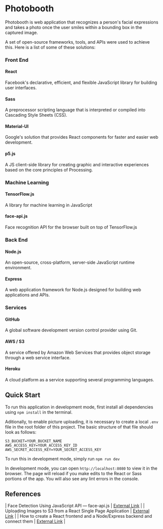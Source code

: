 # Photobooth

Photobooth is web application that recognizes a person's facial expressions and takes a photo once the user smiles within a bounding box in the captured image.

A set of open-source frameworks, tools, and APIs were used to achieve this. Here is a list of some of these solutions:

### Front End
#### React
Facebook's declarative, efficient, and flexible JavaScript library for building user interfaces.

#### Sass
A preprocessor scripting language that is interpreted or compiled into Cascading Style Sheets (CSS).

#### Material-UI
Google's solution that provides React components for faster and easier web development.

#### p5.js
A JS client-side library for creating graphic and interactive experiences based on the core principles of Processing.

### Machine Learning
#### TensorFlow.js
A library for machine learning in JavaScript

#### face-api.js
Face recognition API for the browser built on top of TensorFlow.js

### Back End
#### Node.js
An open-source, cross-platform, server-side JavaScript runtime environment.

#### Express
A web application framework for Node.js designed for building web applications and APIs.

### Services
#### GitHub
A global software development version control provider using Git.

#### AWS / S3
A service offered by Amazon Web Services that provides object storage through a web service interface.

#### Heroku
A cloud platform as a service supporting several programming languages.


## Quick Start

To run this application in development mode, first install all dependencies using `npm install` in the terminal.

Aditionally, to enable picture uploading, it is necessary to create a local `.env` file in the root folder of this project. The basic structure of that file should look as follows:

```
S3_BUCKET=YOUR_BUCKET_NAME
AWS_ACCESS_KEY=YOUR_ACCESS_KEY_ID
AWS_SECRET_ACCESS_KEY=YOUR_SECRET_ACCESS_KEY
```

To run this in development mode, simply run
`npm run dev`

In development mode, you can open `http://localhost:8080` to view it in the browser. The page will reload if you make edits to the React or Sass portions of the app. You will also see any lint errors in the console.

## References
| Face Detection Using JavaScript API — face-api.js | [External Link](https://overflowjs.com/posts/Face-Detection-Using-JavaScript-API-face-apijs.html) |
| Uploading Images to S3 from a React Single Page Application | [External Link](https://www.koan.co/blog/uploading-images-to-s3-from-a-react-spa) |
| How to create a React frontend and a Node/Express backend and connect them | [External Link](https://www.freecodecamp.org/news/create-a-react-frontend-a-node-express-backend-and-connect-them-together-c5798926047c/) |
